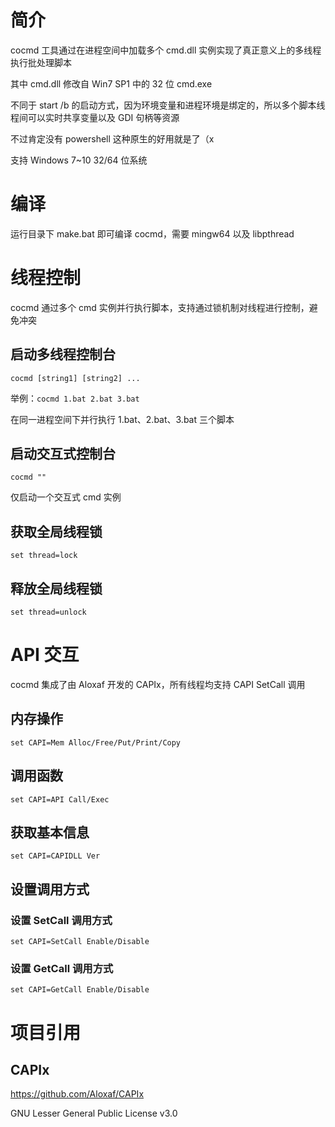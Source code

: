 # 简介

cocmd 工具通过在进程空间中加载多个 cmd.dll 实例实现了真正意义上的多线程执行批处理脚本

其中 cmd.dll 修改自 Win7 SP1 中的 32 位 cmd.exe

不同于 start /b 的启动方式，因为环境变量和进程环境是绑定的，所以多个脚本线程间可以实时共享变量以及 GDI 句柄等资源

不过肯定没有 powershell 这种原生的好用就是了（x

支持 Windows 7~10 32/64 位系统

# 编译

运行目录下 make.bat 即可编译 cocmd，需要 mingw64 以及 libpthread

# 线程控制

cocmd 通过多个 cmd 实例并行执行脚本，支持通过锁机制对线程进行控制，避免冲突

## 启动多线程控制台

`cocmd [string1] [string2] ...`

举例：`cocmd 1.bat 2.bat 3.bat`

在同一进程空间下并行执行 1.bat、2.bat、3.bat 三个脚本

## 启动交互式控制台

`cocmd ""`

仅启动一个交互式 cmd 实例

## 获取全局线程锁

`set thread=lock`

## 释放全局线程锁

`set thread=unlock`

# API 交互

cocmd 集成了由 Aloxaf 开发的 CAPIx，所有线程均支持 CAPI SetCall 调用

## 内存操作

`set CAPI=Mem Alloc/Free/Put/Print/Copy`

## 调用函数

`set CAPI=API Call/Exec`

## 获取基本信息

`set CAPI=CAPIDLL Ver`

## 设置调用方式

### 设置 SetCall 调用方式

`set CAPI=SetCall Enable/Disable`

### 设置 GetCall 调用方式

`set CAPI=GetCall Enable/Disable`

# 项目引用

## CAPIx

https://github.com/Aloxaf/CAPIx

GNU Lesser General Public License v3.0

